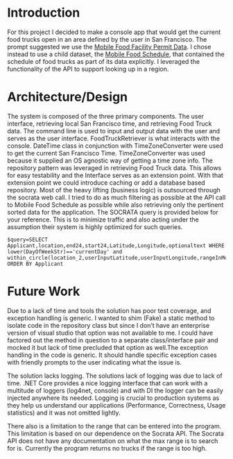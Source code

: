 # Introduction

For this project I decided to make a console app that would get the current food trucks open in an area defined by the user in San Francisco. The prompt suggested we use the [Mobile Food Facility Permit Data](https://data.sfgov.org/Economy-and-Community/Mobile-Food-Facility-Permit/rqzj-sfat). I chose instead to use a child dataset, the [Mobile Food Schedule](https://data.sfgov.org/Economy-and-Community/Mobile-Food-Schedule/jjew-r69b), that contained the schedule of food trucks as part of its data explicitly.  I leveraged the functionality of the API to support looking up in a region.

# Architecture/Design
The system is composed of the three primary components. The user interface, retrieving local San Francisco time, and retrieving Food Truck data.
The command line is used to input and output data with the user and serves as the user interface. FoodTruckRetriever is what interacts with the console. 
DateTime class in conjunction with TimeZoneConverter were used to get the current San Francisco Time. TimeZoneConverter was used because it supplied an OS agnostic way of getting a time zone info.
The repository pattern was leveraged in retrieving Food Truck data. This allows for easy testability and the Interface serves as an extension point. With that extension point we could introduce caching or add a database based repository. Most of the heavy lifting (business logic) is outsourced through the socrata web call. I tried to do as much filtering as possible at the API call to Mobile Food Schedule as possible while also retrieving only the pertinent sorted data for the application. The SOCRATA query is provided below for your reference. This is to minimize traffic and also acting under the assumption their system is highly optimized for such queries.

	$query=SELECT Applicant,location,end24,start24,Latitude,Longitude,optionaltext WHERE lower(DayOfWeekStr)=='currentDay' and within_circle(location_2,userInputLatitude,userInputLongitude,rangeInMeters) ORDER BY Applicant

# Future Work
Due to a lack of time and tools the solution has poor test coverage, and exception handling is generic. I wanted to shim (Fake) a static method to isolate code in the repository class but since I don’t have an enterprise version of visual studio that option was not available to me. I could have factored out the method in question to a separate class/interface pair and mocked it but lack of time precluded that option as well.The exception handling in the code is generic. It should handle specific exception cases with friendly prompts to the user indicating what the issue is. 

The solution lacks logging. The solutions lack of logging was due to lack of time. .NET Core provides a nice logging interface that can work with a multitude of loggers (log4net, console) and with DI the logger can be easily injected anywhere its needed. Logging is crucial to production systems as they help us understand our applications (Performance, Correctness, Usage statistics) and it was not omitted lightly.

There also is a limitation to the range that can be entered into the program. This limitation is based on our dependence on the Socrata API. The Socrata API does not have any documentation on what the max range is to search for is. Currently the program returns no trucks if the range is too high.



